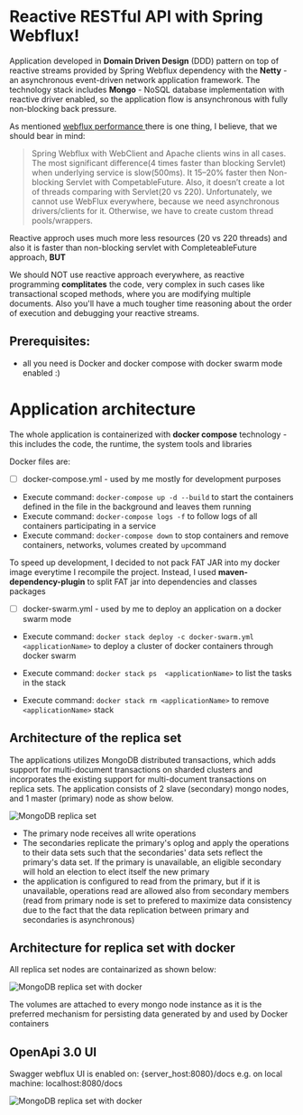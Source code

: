 # Reactive RESTful API with Spring Webflux!

Application developed in **Domain Driven Design** (DDD) pattern on top of reactive streams provided by Spring Webflux dependency with the **Netty** -  an asynchronous event-driven network application framework. The technology stack includes **Mongo** - NoSQL database implementation with reactive driver enabled, so the application flow is ansynchronous with fully non-blocking back pressure.

As mentioned [webflux performance ](https://filia-aleks.medium.com/microservice-performance-battle-spring-mvc-vs-webflux-80d39fd81bf0) there is one thing, I believe, that we should bear in mind:

> Spring Webflux with WebClient and Apache clients wins in all cases. The most significant difference(4 times faster than blocking Servlet) when underlying service is slow(500ms). It 15–20% faster then Non-blocking Servlet with CompetableFuture. Also, it doesn’t create a lot of threads comparing with Servlet(20 vs 220).
Unfortunately, we cannot use WebFlux everywhere, because we need asynchronous drivers/clients for it. Otherwise, we have to create custom thread pools/wrappers.

Reactive approch uses much more less resources (20 vs 220 threads) and also it is faster than non-blocking servlet with CompleteableFuture approach, **BUT**

We should NOT use reactive approach everywhere, as reactive programming **complitates** the code, very complex in such cases like transactional scoped methods, where you are modifying multiple documents. Also you'll have a much tougher time reasoning about the order of execution and debugging your reactive streams.
## Prerequisites:
- all you need is Docker and docker compose with docker swarm mode enabled :)
# Application architecture

The whole application is containerized with **docker compose** technology  - this includes the code, the runtime, the system tools and libraries

Docker files are:
- [ ] docker-compose.yml - used by me mostly for development purposes



- Execute command: `docker-compose up -d --build` to start the containers defined in the file in the   background and leaves them running
- Execute command:  `docker-compose logs -f` to follow logs of all containers participating in a service
- Execute command: `docker-compose down` to stop containers and remove containers, networks, volumes created by `up`command

To speed up development, I decided to not pack FAT JAR into my docker image everytime I recompile the project. Instead, I used **maven-dependency-plugin** to split FAT jar into dependencies and classes packages


- [ ] docker-swarm.yml - used by me to deploy an application on a docker swarm mode
-  Execute command: `docker stack deploy -c docker-swarm.yml <applicationName>` to deploy a cluster of docker containers through docker swarm

- Execute command: `docker stack ps  <applicationName>` to list the tasks in the stack
- Execute command: `docker stack rm <applicationName>` to remove `<applicationName>` stack

## **Architecture of the replica set**

The applications utilizes MongoDB distributed transactions, which adds support for multi-document transactions on sharded clusters and incorporates the existing support for multi-document transactions on replica sets. The application consists of 2 slave (secondary) mongo nodes, and 1 master (primary) node as show below.

![MongoDB replica set](https://docs.mongodb.com/manual/images/replica-set-primary-with-two-secondaries.bakedsvg.svg)


- The primary node receives all write operations
- The secondaries replicate the primary's oplog and apply the operations to their data sets such that the secondaries' data sets reflect the primary's data set. If the primary is unavailable, an eligible secondary will hold an election to elect itself the new primary
- the application is configured to read from the primary, but if it is unavailable, operations read are allowed also from secondary members (read from primary node is set to  prefered to maximize data consistency due to the fact that the data replication between primary and secondaries is asynchronous)

## Architecture for replica set with docker

All replica set nodes are containarized as shown below:

![MongoDB replica set with docker](https://i.imgur.com/eQS28HV.png)

The volumes are attached to every mongo node instance as it is the preferred mechanism for persisting data generated by and used by Docker containers


## OpenApi 3.0 UI

Swagger webflux UI is enabled on: {server_host:8080}/docs e.g. on local machine: localhost:8080/docs 

![MongoDB replica set with docker](https://i.imgur.com/5V8h10G.png)

